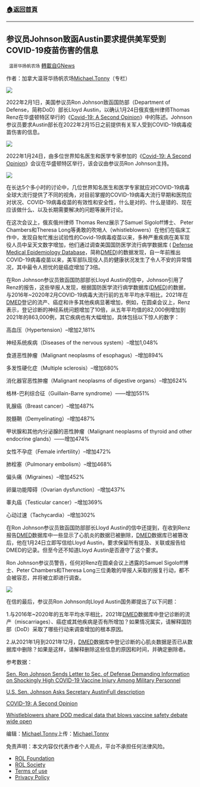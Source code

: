 ###  [:house:返回首頁](https://github.com/ourhimalayas/txt)
---


## 参议员Johnson致函Austin要求提供美军受到COVID-19疫苗伤害的信息
` 温哥华扬帆农场` [轉載自GNews](https://gnews.org/zh-hans/1964571/)

作者：加拿大温哥华扬帆农场[Michael.Tonny](https://gnews.org/zh-hans/author/michaeltonny/)（专栏）

![](https://assets.gnews.org/wp-content/uploads/2021/12/michael-4.jpg)

2022年2月1日，美国参议员Ron Johnson致函国防部（Department of Defense，简称DoD）部长Lloyd Austin，以确认1月24日俄亥俄州律师Thomas Renz在华盛顿特区举行的《[Covid-19: A Second Opinion](https://rumble.com/vt62y6-covid-19-a-second-opinion.html)》中的陈述。Johnson参议员要求Austin部长在2022年2月15日之前提供有关军人受到COVID-19病毒疫苗伤害的信息。

![](https://assets.gnews.org/wp-content/uploads/2022/02/556737019-U-S-Sen-Johnson-Asks-Secretary-Austin-1.jpg)

2022年1月24日，由多位世界知名医生和医学专家参加的《[Covid-19: A Second Opinion](https://www.thegatewaypundit.com/2022/02/sen-ron-johnson-sends-letter-sec-defense-demanding-information-high-covid-19-vaccine-injury-among-military-personnel/)》会议在华盛顿特区举行，该会议由参议员Ron Johnson主持。

![](https://assets.gnews.org/wp-content/uploads/2022/02/Snipaste_2022-02-06_13-33-49.png)

在长达5个多小时的讨论中，几位世界知名医生和医学专家就应对COVID-19病毒全球大流行提供了不同的视角，对目前掌握的COVID-19病毒大流行早期和医院应对状况、COVID-19病毒疫苗的有效性和安全性，什么是对的、什么是错的、现在应该做什么、以及长期需要解决的问题等展开讨论。

在这次会议上，俄亥俄州律师 Thomas Renz展示了Samuel Sigoloff博士、 Peter Chambers和Theresa Long等勇敢的吹哨人（whistleblowers）在他们在临床工作中，发现自匆忙推出试验性的Covid-19病毒疫苗以来，多种严重疾病在美军现役人员中呈天文数字增加，他们通过调查美国国防医学流行病学数据库 ( [Defense Medical Epidemiology Database](https://www.health.mil/Military-Health-Topics/Combat-Support/Armed-Forces-Health-Surveillance-Division/Data-Management-and-Technical-Support/Defense-Medical-Epidemiology-Database)，简称[DMED](https://www.health.mil/Military-Health-Topics/Combat-Support/Armed-Forces-Health-Surveillance-Division/Data-Management-and-Technical-Support/Defense-Medical-Epidemiology-Database))的数据发现，自一年前推出COVID-19病毒疫苗以来，美军部队现役人员的健康状况发生了令人不安的异常情况，其中最令人担忧的是癌症增加了3倍。

在Ron Johnson参议员致函国防部部长Lloyd Austin的信中，Johnson引用了Renz的报告，这些举报人发现，根据国防医学流行病学数据库([DMED](https://www.health.mil/Military-Health-Topics/Combat-Support/Armed-Forces-Health-Surveillance-Division/Data-Management-and-Technical-Support/Defense-Medical-Epidemiology-Database))的数据，与2016年~2020年2月COVID-19病毒大流行前的五年平均水平相比，2021年在[DMED](https://www.health.mil/Military-Health-Topics/Combat-Support/Armed-Forces-Health-Surveillance-Division/Data-Management-and-Technical-Support/Defense-Medical-Epidemiology-Database)登记的流产、癌症和许多其他疾病显著增加，例如，在圆桌会议上，Renz表示，登记诊断的神经系统问题增加了10倍，从五年平均值的82,000例增加到2021年的863,000例，其它疾病也有大幅增加，具体包括以下惊人的数字：

高血压（Hypertension）–增加2,181%

神经系统疾病（Diseases of the nervous system）–增加1,048%

食道恶性肿瘤（Malignant neoplasms of esophagus）–增加894%

多发性硬化症（Multiple sclerosis）–增加680%

消化器官恶性肿瘤（Malignant neoplasms of digestive organs）–增加624%

格林-巴利综合征（Guillain-Barre syndrome）——增加551%

乳腺癌（Breast cancer）–增加487%

脱髓鞘（Demyelinating）–增加487%

甲状腺和其他内分泌腺的恶性肿瘤（Malignant neoplasms of thyroid and other endocrine glands）——增加474%

女性不孕症（Female infertility）–增加472%

肺栓塞（Pulmonary embolism）–增加468%

偏头痛（Migraines）–增加452%

卵巢功能障碍（Ovarian dysfunction）–增加437%

睾丸癌（Testicular cancer）–增加369%

心动过速（Tachycardia）–增加302%

在Ron Johnson参议员致函国防部部长Lloyd Austin的信中还提到，在收到Renz报告[DMED](https://www.health.mil/Military-Health-Topics/Combat-Support/Armed-Forces-Health-Surveillance-Division/Data-Management-and-Technical-Support/Defense-Medical-Epidemiology-Database)数据库中一些显示了心肌炎的数据已被删除，[DMED](https://www.health.mil/Military-Health-Topics/Combat-Support/Armed-Forces-Health-Surveillance-Division/Data-Management-and-Technical-Support/Defense-Medical-Epidemiology-Database)数据库已被篡改后，他在1月24日立即写信给Lloyd Austin，要求保留所有提及、关联或报告给DMED的记录。但至今还不知道Lloyd Austin是否遵守了这个要求。

Ron Johnson参议员警告，任何对Renz在圆桌会议上透露的Samuel Sigoloff博士、Peter Chambers和Theresa Long三位勇敢的举报人采取的报复行动，都不会被容忍，并将被立即进行调查。

![](https://assets.gnews.org/wp-content/uploads/2022/02/556737019-U-S-Sen-Johnson-Asks-Secretary-Austin-2.jpg)

在信的最后，参议员Ron Johnson向Lloyd Austin国务卿提出了以下问题：

1.与2016年~2020年的五年平均水平相比，2021年[DMED](https://www.health.mil/Military-Health-Topics/Combat-Support/Armed-Forces-Health-Surveillance-Division/Data-Management-and-Technical-Support/Defense-Medical-Epidemiology-Database)数据库中登记诊断的流产（miscarriages）、癌症或其他疾病是否有所增加？如果情况属实，请解释国防部（DoD）采取了哪些行动来调查增加的根本原因。

2.从2021年1月到2021年12月，[DMED](https://www.health.mil/Military-Health-Topics/Combat-Support/Armed-Forces-Health-Surveillance-Division/Data-Management-and-Technical-Support/Defense-Medical-Epidemiology-Database)数据库中登记诊断的心肌炎数据是否已从数据库中删除？如果是这样，请解释删除这些信息的原因和时间，并确定删除者。

参考数据：

[Sen. Ron Johnson Sends Letter to Sec. of Defense Demanding Information on Shockingly High COVID-19 Vaccine Injury Among Military Personnel](https://www.thegatewaypundit.com/2022/02/sen-ron-johnson-sends-letter-sec-defense-demanding-information-high-covid-19-vaccine-injury-among-military-personnel/)

[U.S. Sen. Johnson Asks Secretary AustinFull description](https://www.scribd.com/document/556737019/U-S-Sen-Johnson-Asks-Secretary-Austin#download)

[COVID-19: A Second Opinion](https://rumble.com/vt62y6-covid-19-a-second-opinion.html)

[Whistleblowers share DOD medical data that blows vaccine safety debate wide open](https://www.theblaze.com/op-ed/horowitz-whistleblowers-share-dod-medical-data-that-blows-vaccine-safety-debate-wide-open)

编辑：[Michael.Tonny](https://gnews.org/zh-hans/author/michaeltonny/)上传：[Michael.Tonny](https://gnews.org/zh-hans/author/michaeltonny/)

 

免责声明：本文内容仅代表作者个人观点，平台不承担任何法律风险。

- [ROL Foundation](https://rolfoundation.org/)
- [ROL Society](https://rolsociety.org/)
- [Terms of use](https://gnews.org/terms-of-use-3/)
- [Privacy Policy](https://gnews.org/privacy-policy/)
